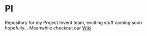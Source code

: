 # PI
Repository for my Project Invent team, exciting stuff coming soon hopefully...
Meanwhile checkout our [Wiki](https://github.com/Luigi-Pizzolito/PI/wiki)
